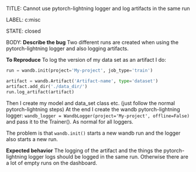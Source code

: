 TITLE:
Cannot use pytorch-lightning logger and log artifacts in the same run

LABEL:
c:misc

STATE:
closed

BODY:
**Describe the bug**
Two different runs are created when using the pytorch-lightning logger and also logging artifacts.

**To Reproduce**
To log the version of my data set as an artifact I do:
```python
run = wandb.init(project='My-project', job_type='train')

artifact = wandb.Artifact('Artifact-name', type='dataset')
artifact.add_dir('./data_dir/')
run.log_artifact(artifact)
```
Then I create my model and data_set class etc. (just follow the normal pytorch-lightning steps)
At the end I create the wandb pytorch-lightning logger:
`wandb_logger = WandbLogger(project='My-project', offline=False)`
and pass it to the Trainer(). As normal for all loggers.

The problem is that `wandb.init()` starts a new wandb run and the logger also starts a new run. 

**Expected behavior**
The logging of the artifact and the things the pytorch-lightning logger logs should be logged in the same run. Otherwise there are a lot of empty runs on the dashboard.


